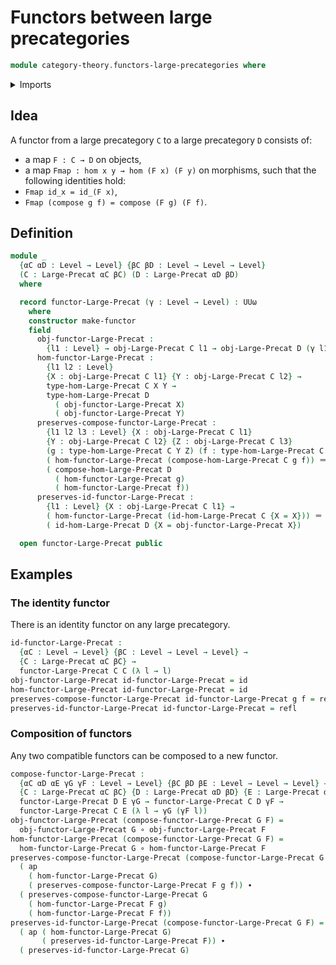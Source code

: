# Functors between large precategories

```agda
module category-theory.functors-large-precategories where
```

<details><summary>Imports</summary>

```agda
open import category-theory.large-precategories

open import foundation.functions
open import foundation.identity-types
open import foundation.universe-levels
```

</details>

## Idea

A functor from a large precategory `C` to a large precategory `D` consists of:

- a map `F : C → D` on objects,
- a map `Fmap : hom x y → hom (F x) (F y)` on morphisms, such that the following
  identities hold:
- `Fmap id_x = id_(F x)`,
- `Fmap (compose g f) = compose (F g) (F f)`.

## Definition

```agda
module _
  {αC αD : Level → Level} {βC βD : Level → Level → Level}
  (C : Large-Precat αC βC) (D : Large-Precat αD βD)
  where

  record functor-Large-Precat (γ : Level → Level) : UUω
    where
    constructor make-functor
    field
      obj-functor-Large-Precat :
        {l1 : Level} → obj-Large-Precat C l1 → obj-Large-Precat D (γ l1)
      hom-functor-Large-Precat :
        {l1 l2 : Level}
        {X : obj-Large-Precat C l1} {Y : obj-Large-Precat C l2} →
        type-hom-Large-Precat C X Y →
        type-hom-Large-Precat D
          ( obj-functor-Large-Precat X)
          ( obj-functor-Large-Precat Y)
      preserves-compose-functor-Large-Precat :
        {l1 l2 l3 : Level} {X : obj-Large-Precat C l1}
        {Y : obj-Large-Precat C l2} {Z : obj-Large-Precat C l3}
        (g : type-hom-Large-Precat C Y Z) (f : type-hom-Large-Precat C X Y) →
        ( hom-functor-Large-Precat (compose-hom-Large-Precat C g f)) ＝
        ( compose-hom-Large-Precat D
          ( hom-functor-Large-Precat g)
          ( hom-functor-Large-Precat f))
      preserves-id-functor-Large-Precat :
        {l1 : Level} {X : obj-Large-Precat C l1} →
        ( hom-functor-Large-Precat (id-hom-Large-Precat C {X = X})) ＝
        ( id-hom-Large-Precat D {X = obj-functor-Large-Precat X})

  open functor-Large-Precat public
```

## Examples

### The identity functor

There is an identity functor on any large precategory.

```agda
id-functor-Large-Precat :
  {αC : Level → Level} {βC : Level → Level → Level} →
  {C : Large-Precat αC βC} →
  functor-Large-Precat C C (λ l → l)
obj-functor-Large-Precat id-functor-Large-Precat = id
hom-functor-Large-Precat id-functor-Large-Precat = id
preserves-compose-functor-Large-Precat id-functor-Large-Precat g f = refl
preserves-id-functor-Large-Precat id-functor-Large-Precat = refl
```

### Composition of functors

Any two compatible functors can be composed to a new functor.

```agda
compose-functor-Large-Precat :
  {αC αD αE γG γF : Level → Level} {βC βD βE : Level → Level → Level} →
  {C : Large-Precat αC βC} {D : Large-Precat αD βD} {E : Large-Precat αE βE} →
  functor-Large-Precat D E γG → functor-Large-Precat C D γF →
  functor-Large-Precat C E (λ l → γG (γF l))
obj-functor-Large-Precat (compose-functor-Large-Precat G F) =
  obj-functor-Large-Precat G ∘ obj-functor-Large-Precat F
hom-functor-Large-Precat (compose-functor-Large-Precat G F) =
  hom-functor-Large-Precat G ∘ hom-functor-Large-Precat F
preserves-compose-functor-Large-Precat (compose-functor-Large-Precat G F) g f =
  ( ap
    ( hom-functor-Large-Precat G)
    ( preserves-compose-functor-Large-Precat F g f)) ∙
  ( preserves-compose-functor-Large-Precat G
    ( hom-functor-Large-Precat F g)
    ( hom-functor-Large-Precat F f))
preserves-id-functor-Large-Precat (compose-functor-Large-Precat G F) =
  ( ap ( hom-functor-Large-Precat G)
       ( preserves-id-functor-Large-Precat F)) ∙
  ( preserves-id-functor-Large-Precat G)
```

